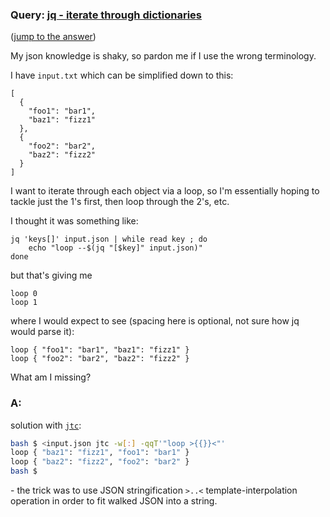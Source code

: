 ### Query: [jq - iterate through dictionaries](https://stackoverflow.com/questions/60060802/jq-iterate-through-dictionaries)
([jump to the answer](https://github.com/ldn-softdev/stackoverflow-json/blob/master/lib/jq%20-%20iterate%20through%20dictionaries.md#a))

My json knowledge is shaky, so pardon me if I use the wrong terminology.

I have `input.txt` which can be simplified down to this:

    [
      {
        "foo1": "bar1",
        "baz1": "fizz1"
      },
      {
        "foo2": "bar2",
        "baz2": "fizz2"
      }
    ]

I want to iterate through each object via a loop, so I'm essentially hoping to tackle just the 1's first, then loop through the 2's, etc. 

I thought it was something like:

    jq 'keys[]' input.json | while read key ; do
        echo "loop --$(jq "[$key]" input.json)"
    done

but that's giving me

    loop 0
    loop 1

where I would expect to see (spacing here is optional, not sure how jq would parse it):

    loop { "foo1": "bar1", "baz1": "fizz1" }
    loop { "foo2": "bar2", "baz2": "fizz2" }

What am I missing?

### A:
solution with [`jtc`](https://github.com/ldn-softdev/jtc):
```bash
bash $ <input.json jtc -w[:] -qqT'"loop >{{}}<"' 
loop { "baz1": "fizz1", "foo1": "bar1" }
loop { "baz2": "fizz2", "foo2": "bar2" }
bash $ 
```
\- the trick was to use JSON stringification `>..<` template-interpolation operation in order to fit walked JSON into a string.




